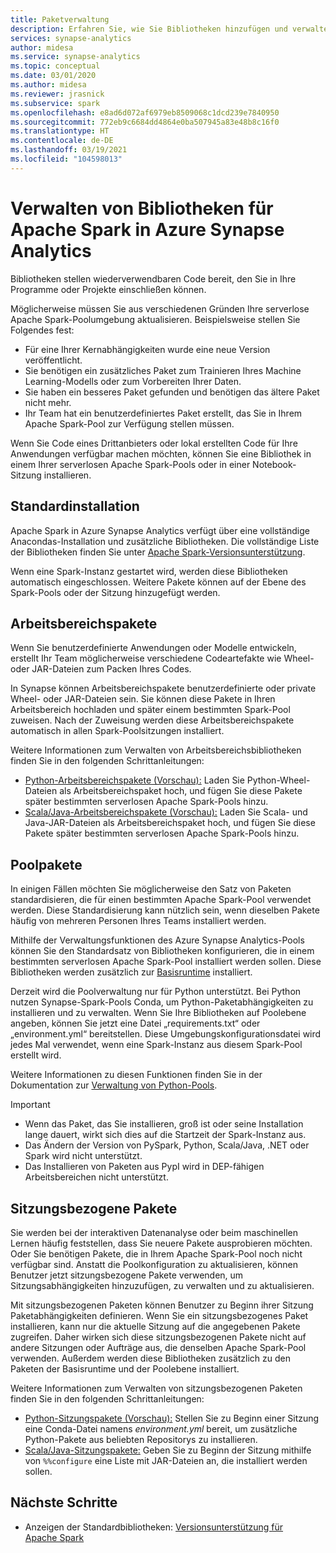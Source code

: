 ```yaml
---
title: Paketverwaltung
description: Erfahren Sie, wie Sie Bibliotheken hinzufügen und verwalten, die von Apache Spark in Azure Synapse Analytics verwendet werden.
services: synapse-analytics
author: midesa
ms.service: synapse-analytics
ms.topic: conceptual
ms.date: 03/01/2020
ms.author: midesa
ms.reviewer: jrasnick
ms.subservice: spark
ms.openlocfilehash: e8ad6d072af6979eb8509068c1dcd239e7840950
ms.sourcegitcommit: 772eb9c6684dd4864e0ba507945a83e48b8c16f0
ms.translationtype: HT
ms.contentlocale: de-DE
ms.lasthandoff: 03/19/2021
ms.locfileid: "104598013"
---
```

# <a name="manage-libraries-for-apache-spark-in-azure-synapse-analytics"></a>Verwalten von Bibliotheken für Apache Spark in Azure Synapse Analytics
Bibliotheken stellen wiederverwendbaren Code bereit, den Sie in Ihre Programme oder Projekte einschließen können. 

Möglicherweise müssen Sie aus verschiedenen Gründen Ihre serverlose Apache Spark-Poolumgebung aktualisieren. Beispielsweise stellen Sie Folgendes fest:
- Für eine Ihrer Kernabhängigkeiten wurde eine neue Version veröffentlicht.
- Sie benötigen ein zusätzliches Paket zum Trainieren Ihres Machine Learning-Modells oder zum Vorbereiten Ihrer Daten.
- Sie haben ein besseres Paket gefunden und benötigen das ältere Paket nicht mehr.
- Ihr Team hat ein benutzerdefiniertes Paket erstellt, das Sie in Ihrem Apache Spark-Pool zur Verfügung stellen müssen.

Wenn Sie Code eines Drittanbieters oder lokal erstellten Code für Ihre Anwendungen verfügbar machen möchten, können Sie eine Bibliothek in einem Ihrer serverlosen Apache Spark-Pools oder in einer Notebook-Sitzung installieren.
  
## <a name="default-installation"></a>Standardinstallation
Apache Spark in Azure Synapse Analytics verfügt über eine vollständige Anacondas-Installation und zusätzliche Bibliotheken. Die vollständige Liste der Bibliotheken finden Sie unter [Apache Spark-Versionsunterstützung](apache-spark-version-support.md). 

Wenn eine Spark-Instanz gestartet wird, werden diese Bibliotheken automatisch eingeschlossen. Weitere Pakete können auf der Ebene des Spark-Pools oder der Sitzung hinzugefügt werden.

## <a name="workspace-packages"></a>Arbeitsbereichspakete
Wenn Sie benutzerdefinierte Anwendungen oder Modelle entwickeln, erstellt Ihr Team möglicherweise verschiedene Codeartefakte wie Wheel- oder JAR-Dateien zum Packen Ihres Codes. 

In Synapse können Arbeitsbereichspakete benutzerdefinierte oder private Wheel- oder JAR-Dateien sein. Sie können diese Pakete in Ihren Arbeitsbereich hochladen und später einem bestimmten Spark-Pool zuweisen. Nach der Zuweisung werden diese Arbeitsbereichspakete automatisch in allen Spark-Poolsitzungen installiert.

Weitere Informationen zum Verwalten von Arbeitsbereichsbibliotheken finden Sie in den folgenden Schrittanleitungen:

- [Python-Arbeitsbereichspakete (Vorschau):](./apache-spark-manage-python-packages.md#install-wheel-files) Laden Sie Python-Wheel-Dateien als Arbeitsbereichspaket hoch, und fügen Sie diese Pakete später bestimmten serverlosen Apache Spark-Pools hinzu.
- [Scala/Java-Arbeitsbereichspakete (Vorschau):](./apache-spark-manage-scala-packages.md#workspace-packages) Laden Sie Scala- und Java-JAR-Dateien als Arbeitsbereichspaket hoch, und fügen Sie diese Pakete später bestimmten serverlosen Apache Spark-Pools hinzu.

## <a name="pool-packages"></a>Poolpakete
In einigen Fällen möchten Sie möglicherweise den Satz von Paketen standardisieren, die für einen bestimmten Apache Spark-Pool verwendet werden. Diese Standardisierung kann nützlich sein, wenn dieselben Pakete häufig von mehreren Personen Ihres Teams installiert werden. 

Mithilfe der Verwaltungsfunktionen des Azure Synapse Analytics-Pools können Sie den Standardsatz von Bibliotheken konfigurieren, die in einem bestimmten serverlosen Apache Spark-Pool installiert werden sollen. Diese Bibliotheken werden zusätzlich zur [Basisruntime](./apache-spark-version-support.md) installiert. 

Derzeit wird die Poolverwaltung nur für Python unterstützt. Bei Python nutzen Synapse-Spark-Pools Conda, um Python-Paketabhängigkeiten zu installieren und zu verwalten. Wenn Sie Ihre Bibliotheken auf Poolebene angeben, können Sie jetzt eine Datei „requirements.txt“ oder „environment.yml“ bereitstellen. Diese Umgebungskonfigurationsdatei wird jedes Mal verwendet, wenn eine Spark-Instanz aus diesem Spark-Pool erstellt wird. 

Weitere Informationen zu diesen Funktionen finden Sie in der Dokumentation zur [Verwaltung von Python-Pools](./apache-spark-manage-python-packages.md#pool-libraries).

> [!IMPORTANT]
> - Wenn das Paket, das Sie installieren, groß ist oder seine Installation lange dauert, wirkt sich dies auf die Startzeit der Spark-Instanz aus.
> - Das Ändern der Version von PySpark, Python, Scala/Java, .NET oder Spark wird nicht unterstützt.
> - Das Installieren von Paketen aus PypI wird in DEP-fähigen Arbeitsbereichen nicht unterstützt.

## <a name="session-scoped-packages"></a>Sitzungsbezogene Pakete
Sie werden bei der interaktiven Datenanalyse oder beim maschinellen Lernen häufig feststellen, dass Sie neuere Pakete ausprobieren möchten. Oder Sie benötigen Pakete, die in Ihrem Apache Spark-Pool noch nicht verfügbar sind. Anstatt die Poolkonfiguration zu aktualisieren, können Benutzer jetzt sitzungsbezogene Pakete verwenden, um Sitzungsabhängigkeiten hinzuzufügen, zu verwalten und zu aktualisieren.

Mit sitzungsbezogenen Paketen können Benutzer zu Beginn ihrer Sitzung Paketabhängigkeiten definieren. Wenn Sie ein sitzungsbezogenes Paket installieren, kann nur die aktuelle Sitzung auf die angegebenen Pakete zugreifen. Daher wirken sich diese sitzungsbezogenen Pakete nicht auf andere Sitzungen oder Aufträge aus, die denselben Apache Spark-Pool verwenden. Außerdem werden diese Bibliotheken zusätzlich zu den Paketen der Basisruntime und der Poolebene installiert. 

Weitere Informationen zum Verwalten von sitzungsbezogenen Paketen finden Sie in den folgenden Schrittanleitungen:

- [Python-Sitzungspakete (Vorschau):](./apache-spark-manage-python-packages.md) Stellen Sie zu Beginn einer Sitzung eine Conda-Datei namens *environment.yml* bereit, um zusätzliche Python-Pakete aus beliebten Repositorys zu installieren. 
- [Scala/Java-Sitzungspakete:](./apache-spark-manage-scala-packages.md) Geben Sie zu Beginn der Sitzung mithilfe von `%%configure` eine Liste mit JAR-Dateien an, die installiert werden sollen.

## <a name="next-steps"></a>Nächste Schritte
- Anzeigen der Standardbibliotheken: [Versionsunterstützung für Apache Spark](apache-spark-version-support.md)
